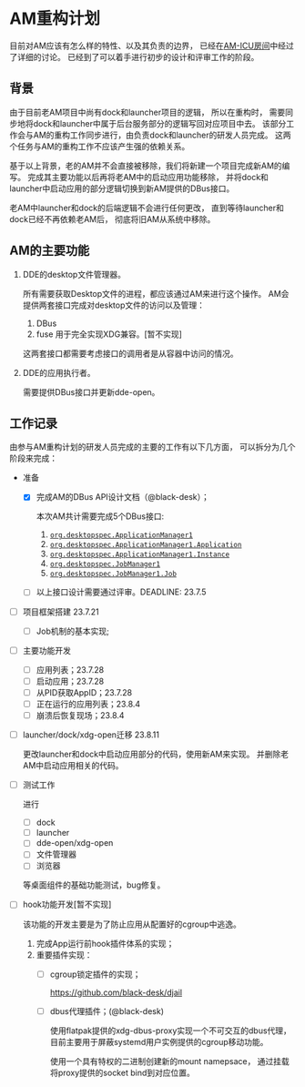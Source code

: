 # AM重构计划

目前对AM应该有怎么样的特性、以及其负责的边界，
已经在[AM-ICU房间][1]中经过了详细的讨论。
已经到了可以着手进行初步的设计和评审工作的阶段。

[1]: https://matrix.to/#/!WBkiaAZKeeKzerJEZQ:deepin.org?via=deepin.org&via=matrix.org&via=mozilla.org

## 背景

由于目前老AM项目中尚有dock和launcher项目的逻辑，
所以在重构时，
需要同步地将dock和launcher中属于后台服务部分的逻辑写回对应项目中去。
该部分工作会与AM的重构工作同步进行，由负责dock和launcher的研发人员完成。
这两个任务与AM的重构工作不应该产生强的依赖关系。

基于以上背景，老的AM并不会直接被移除，我们将新建一个项目完成新AM的编写。
完成其主要功能以后再将老AM中的启动应用功能移除，
并将dock和launcher中启动应用的部分逻辑切换到新AM提供的DBus接口。

老AM中launcher和dock的后端逻辑不会进行任何更改，
直到等待launcher和dock已经不再依赖老AM后，
彻底将旧AM从系统中移除。

## AM的主要功能

1. DDE的desktop文件管理器。

   所有需要获取Desktop文件的进程，都应该通过AM来进行这个操作。
   AM会提供两套接口完成对desktop文件的访问以及管理：

   1. DBus
   2. fuse 用于完全实现XDG兼容。\[暂不实现\]

   这两套接口都需要考虑接口的调用者是从容器中访问的情况。

2. DDE的应用执行者。

   需要提供DBus接口并更新dde-open。

## 工作记录

由参与AM重构计划的研发人员完成的主要的工作有以下几方面，
可以拆分为几个阶段来完成：

- 准备
  - [x] 完成AM的DBus API设计文档（@black-desk）；

    本次AM共计需要完成5个DBus接口:

    1. [`org.desktopspec.ApplicationManager1`](../api/dbus/org.desktopspec.ApplicationManager1.xml)
    2. [`org.desktopspec.ApplicationManager1.Application`](../api/dbus/org.desktopspec.ApplicationManager1.Application.xml)
    3. [`org.desktopspec.ApplicationManager1.Instance`](../api/dbus/org.desktopspec.ApplicationManager1.Instance.xml)
    4. [`org.desktopspec.JobManager1`](../api/dbus/org.desktopspec.JobManager1.xml)
    5. [`org.desktopspec.JobManager1.Job`](../api/dbus/org.desktopspec.JobManager1.Job.xml)

  - [ ] 以上接口设计需要通过评审。DEADLINE: 23.7.5

- [ ] 项目框架搭建 23.7.21
  - [ ] Job机制的基本实现;

- [ ] 主要功能开发
  - [ ] 应用列表；23.7.28
  - [ ] 启动应用；23.7.28
  - [ ] 从PID获取AppID；23.7.28
  - [ ] 正在运行的应用列表；23.8.4
  - [ ] 崩溃后恢复现场；23.8.4

- [ ] launcher/dock/xdg-open迁移 23.8.11
  
  更改launcher和dock中启动应用部分的代码，使用新AM来实现。
  并删除老AM中启动应用相关的代码。

- [ ] 测试工作 

  进行

  - [ ] dock
  - [ ] launcher
  - [ ] dde-open/xdg-open
  - [ ] 文件管理器
  - [ ] 浏览器

  等桌面组件的基础功能测试，bug修复。

- [ ] hook功能开发\[暂不实现\]

  该功能的开发主要是为了防止应用从配置好的cgroup中逃逸。

  1. 完成App运行前hook插件体系的实现；
  2. 重要插件实现：
     - [ ] cgroup锁定插件的实现；

       <https://github.com/black-desk/djail>

     - [ ] dbus代理插件；(@black-desk) 

       使用flatpak提供的xdg-dbus-proxy实现一个不可交互的dbus代理，
       目前主要用于屏蔽systemd用户实例提供的cgroup移动功能。

       使用一个具有特权的二进制创建新的mount namepsace，
       通过挂载将proxy提供的socket bind到对应位置。
